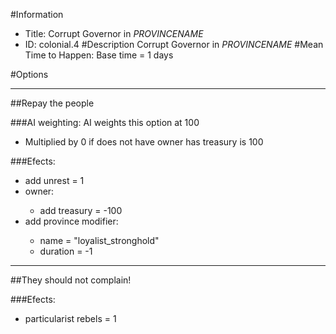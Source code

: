 #Information
 - Title: Corrupt Governor in $PROVINCENAME$
 - ID: colonial.4
#Description
Corrupt Governor in $PROVINCENAME$
#Mean Time to Happen:
Base time = 1 days

#Options

___
##Repay the people

###AI weighting:
AI weights this option at 100
 - Multiplied by 0 if does not have owner has treasury is 100


###Efects:<ul><li>add unrest = 1</li><li>owner:</li><ul><li>add treasury = -100</li></ul><li>add province modifier:</li><ul><li>name = "loyalist_stronghold"</li><li>duration = -1</li></ul></ul>

___
##They should not complain!

###Efects:<ul><li>particularist rebels = 1</li></ul>
